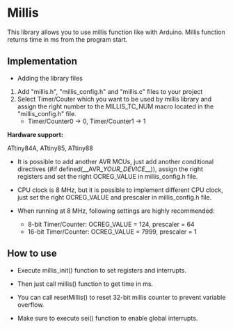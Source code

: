 # Millis

This library allows you to use millis function like with Arduino. Millis function returns time in ms from the program start.

## Implementation
 - Adding the library files
  1. Add "millis.h", "millis_config.h" and "millis.c" files to your project
  2. Select Timer/Couter which you want to be used by millis library and assign the right number to the MILLIS_TC_NUM macro located in the "millis_config.h" file.
      - Timer/Counter0 -> 0, Timer/Counter1 -> 1

**Hardware support:**

ATtiny84A, ATtiny85, ATtiny88
- It is possible to add another AVR MCUs, just add another conditional directives (#if defined(\_\_AVR\_*YOUR_DEVICE*\_\_)), assign the right registers and set the right OCREG_VALUE in millis_config.h file.

- CPU clock is 8 MHz, but it is possible to implement different CPU clock, just set the right OCREG_VALUE and prescaler in millis_config.h file.

- When running at 8 MHz, following settings are highly recommended:
  - 8-bit Timer/Counter: OCREG_VALUE = 124, prescaler = 64
  - 16-bit Timer/Counter: OCREG_VALUE = 7999, prescaler = 1

## How to use

- Execute millis_init() function to set registers and interrupts.

- Then just call millis() function to get time in ms.

- You can call resetMillis() to reset 32-bit millis counter to prevent variable overflow.

- Make sure to execute sei() function to enable global interrupts.
